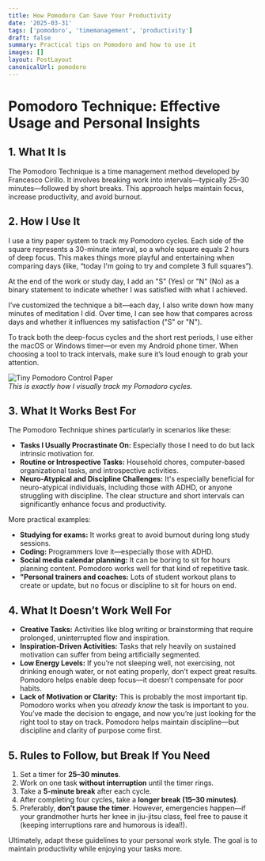 ```yaml
---
title: How Pomodoro Can Save Your Productivity
date: '2025-03-31'
tags: ['pomodoro', 'timemanagement', 'productivity']
draft: false
summary: Practical tips on Pomodoro and how to use it
images: []
layout: PostLayout
canonicalUrl: pomodoro
---
```


# Pomodoro Technique: Effective Usage and Personal Insights

## 1. What It Is

The Pomodoro Technique is a time management method developed by Francesco Cirillo. It involves breaking work into intervals—typically 25–30 minutes—followed by short breaks. This approach helps maintain focus, increase productivity, and avoid burnout.

## 2. How I Use It

I use a tiny paper system to track my Pomodoro cycles. Each side of the square represents a 30-minute interval, so a whole square equals 2 hours of deep focus. This makes things more playful and entertaining when comparing days (like, “today I'm going to try and complete 3 full squares”).

At the end of the work or study day, I add an "S" (Yes) or "N" (No) as a binary statement to indicate whether I was satisfied with what I achieved.

I’ve customized the technique a bit—each day, I also write down how many minutes of meditation I did. Over time, I can see how that compares across days and whether it influences my satisfaction ("S" or "N").

To track both the deep-focus cycles and the short rest periods, I use either the macOS or Windows timer—or even my Android phone timer. When choosing a tool to track intervals, make sure it’s loud enough to grab your attention.

![Tiny Pomodoro Control Paper](/static/images/posts/pomodoro/pomodoro-1.jpeg)  
_This is exactly how I visually track my Pomodoro cycles._

## 3. What It Works Best For

The Pomodoro Technique shines particularly in scenarios like these:

- **Tasks I Usually Procrastinate On:** Especially those I need to do but lack intrinsic motivation for.
- **Routine or Introspective Tasks:** Household chores, computer-based organizational tasks, and introspective activities.
- **Neuro-Atypical and Discipline Challenges:** It's especially beneficial for neuro-atypical individuals, including those with ADHD, or anyone struggling with discipline. The clear structure and short intervals can significantly enhance focus and productivity.

More practical examples:

- **Studying for exams:** It works great to avoid burnout during long study sessions.
- **Coding:** Programmers love it—especially those with ADHD.
- **Social media calendar planning:** It can be boring to sit for hours planning content. Pomodoro works well for that kind of repetitive task.
- **"Personal trainers and coaches:** Lots of student workout plans to create or update, but no focus or discipline to sit for hours on end.

## 4. What It Doesn’t Work Well For

- **Creative Tasks:** Activities like blog writing or brainstorming that require prolonged, uninterrupted flow and inspiration.
- **Inspiration-Driven Activities:** Tasks that rely heavily on sustained motivation can suffer from being artificially segmented.
- **Low Energy Levels:** If you’re not sleeping well, not exercising, not drinking enough water, or not eating properly, don’t expect great results. Pomodoro helps enable deep focus—it doesn’t compensate for poor habits.
- **Lack of Motivation or Clarity:** This is probably the most important tip. Pomodoro works when you _already know_ the task is important to you. You’ve made the decision to engage, and now you’re just looking for the right tool to stay on track. Pomodoro helps maintain discipline—but discipline and clarity of purpose come first.

## 5. Rules to Follow, but Break If You Need

1. Set a timer for **25–30 minutes**.
2. Work on one task **without interruption** until the timer rings.
3. Take a **5-minute break** after each cycle.
4. After completing four cycles, take a **longer break (15–30 minutes)**.
5. Preferably, **don’t pause the timer**. However, emergencies happen—if your grandmother hurts her knee in jiu-jitsu class, feel free to pause it (keeping interruptions rare and humorous is ideal!).

Ultimately, adapt these guidelines to your personal work style. The goal is to maintain productivity while enjoying your tasks more.
